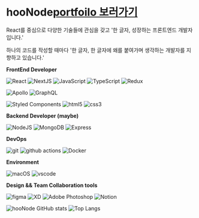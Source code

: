 # hooNode<a href="https://www.hoonode.com/">portfoilo 보러가기</a>
React를 중심으로 다양한 기술들에 관심을 갖고 '한 글자, 성장하는 프론트엔드 개발자입니다.'

하나의 코드를 작성할 때마다 '한 글자, 한 글자에 왜를 붙여가며 생각하는 개발자를 지향하고 있습니다.'


    
**FrontEnd Developer**

<p>
  <img alt="React" src="https://img.shields.io/badge/-React-45b8d8?style=flat-square&logo=react&logoColor=white" />
  <img alt="NextJS" src="https://img.shields.io/badge/NextJS-black?style=flat-square&logo=Next.js&logoColor=white">
  <img alt="JavaScript"
    src="https://img.shields.io/badge/-JavaScript-F7DF1E?style=flat-square&logo=JavaScript&logoColor=white" />
  <img alt="TypeScript"
    src="https://img.shields.io/badge/-TypeScript-007ACC?style=flat-square&logo=typescript&logoColor=white" />
  <img alt="Redux"
    src="https://img.shields.io/badge/-Redux-764ABC?style=flat-square&logo=Redux&logoColor=white" />
  
  <img alt="Apollo"
    src="https://img.shields.io/badge/-Apollo%20GraphQL-311C87?style=flat-square&logo=apollo-graphql&logoColor=white" />
  <img alt="GraphQL"
    src="https://img.shields.io/badge/-GraphQL-E10098?style=flat-square&logo=graphql&logoColor=white" />
  
  <img alt="Styled Components"
    src="https://img.shields.io/badge/-Styled_Components-db7092?style=flat-square&logo=styled-components&logoColor=white" />
  <img alt="html5" src="https://img.shields.io/badge/-HTML5-E34F26?style=flat-square&logo=html5&logoColor=white" />
  <img alt="css3" src="https://img.shields.io/badge/-CSS3-1572B6?style=flat-square&logo=CSS3&logoColor=white" />

</p>

**Backend Developer (maybe)**

<p>
  <img alt="NodeJS" src="https://img.shields.io/badge/-NodeJS-43853d?style=flat-square&logo=Node.js&logoColor=white" />
  <img alt="MongoDB"
    src="https://img.shields.io/badge/-MongoDB-13aa52?style=flat-square&logo=mongodb&logoColor=white" />
  <img alt="Express"
    src="https://img.shields.io/badge/-express-13aa52?style=flat-square&logo=express&logoColor=white" />
</p>

**DevOps**

<p>
  <img alt="git" src="https://img.shields.io/badge/-Git-F05032?style=flat-square&logo=git&logoColor=white" />
  <img alt="github actions"
    src="https://img.shields.io/badge/-Github_Actions-2088FF?style=flat-square&logo=github-actions&logoColor=white" />
  <img alt="Docker" src="https://img.shields.io/badge/-Docker-46a2f1?style=flat-square&logo=docker&logoColor=white" />
</p>

**Environment**

<p>
  <img alt="macOS" src="https://img.shields.io/badge/-macOS-333?style=flat-square&logo=apple&logoColor=white" />
  <img alt="vscode" src="https://img.shields.io/badge/Visual%20Studio%20Code-blue?style=flat-square&logo=visual-studio-code&logoColor=ffffff" />
</p>

**Design && Team Collaboration tools**
<p>
  <img alt="figma" src="https://img.shields.io/badge/-Figma-F24E1E?style=flat-square&logo=Figma&logoColor=ffffff" />
  <img alt="XD" src="https://img.shields.io/badge/-Adobe XD-FF61F6?style=flat-square&logo=Adobe XD&logoColor=ffffff" />
  <img alt="Adobe Photoshop" src="https://img.shields.io/badge/-Adobe Photoshop-31A8FF?style=flat-square&logo=Adobe Photoshop&logoColor=ffffff" />
  <img alt="Notion" src="https://img.shields.io/badge/-Notion-000000?style=flat-square&logo=Notion&logoColor=ffffff" />
</p>


![hooNode GitHub stats](https://github-readme-stats.vercel.app/api?username=hooNode&show_icons=true&theme=tokyonight)
![Top Langs](https://github-readme-stats.vercel.app/api/top-langs/?username=hooNode&layout=compact&theme=tokyonight)



